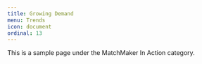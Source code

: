```yaml
---
title: Growing Demand
menu: Trends
icon: document
ordinal: 13
---
```

This is a sample page under the MatchMaker In Action category.